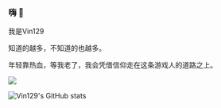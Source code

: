 ### 嗨 👋
我是Vin129

知道的越多，不知道的也越多。

年轻靠热血，等我老了，我会凭借信仰走在这条游戏人的道路之上。

[![](https://img.shields.io/badge/CSDN-BLOG-orange)](https://blog.csdn.net/qq_28820675)

![Vin129's GitHub stats](https://github-readme-stats.vercel.app/api?username=Vin129&theme=tokyonight&hide=stars)

<!--
**Vin129/Vin129** is a ✨ _special_ ✨ repository because its `README.md` (this file) appears on your GitHub profile.

Here are some ideas to get you started:

- 🔭 I’m currently working on ...
- 🌱 I’m currently learning ...
- 👯 I’m looking to collaborate on ...
- 🤔 I’m looking for help with ...
- 💬 Ask me about ...
- 📫 How to reach me: ...
- 😄 Pronouns: ...
- ⚡ Fun fact: ...
-->
